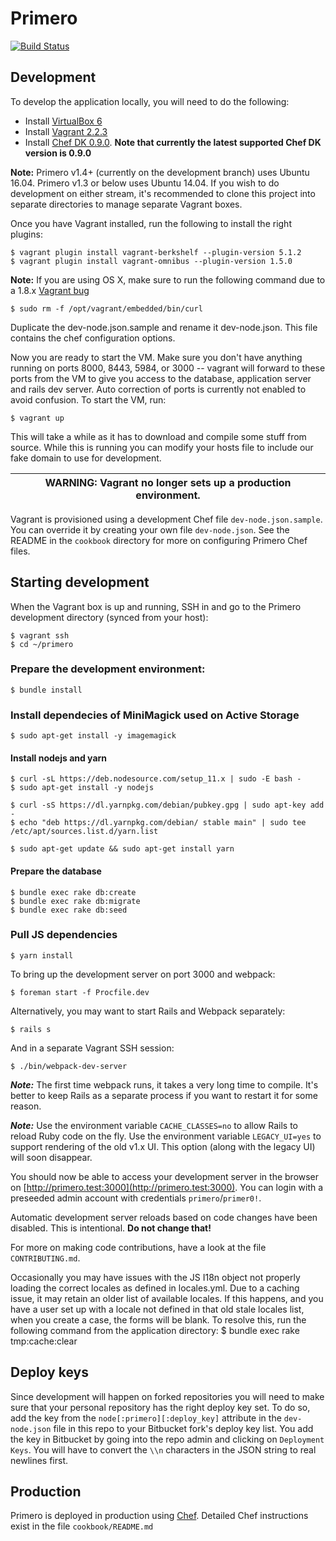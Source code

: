 Primero
========
[![Build Status](https://api.travis-ci.org/primeroIMS/primero.svg?branch=master)](https://travis-ci.org/primeroIMS/primero)


## Development
To develop the application locally, you will need to do the following:

- Install [VirtualBox 6](https://www.virtualbox.org/wiki/Downloads)
- Install [Vagrant 2.2.3](https://www.vagrantup.com/downloads.html)
- Install [Chef DK 0.9.0](https://downloads.chef.io/chef-dk/).
**Note that currently the latest supported Chef DK version is 0.9.0**

**Note:** Primero v1.4+ (currently on the development branch) uses Ubuntu 16.04. Primero v1.3 or below uses Ubuntu 14.04. If you wish to do development on either stream, it's recommended to clone this project into separate directories to manage separate Vagrant boxes.

Once you have Vagrant installed, run the following to install the right plugins:

    $ vagrant plugin install vagrant-berkshelf --plugin-version 5.1.2
    $ vagrant plugin install vagrant-omnibus --plugin-version 1.5.0

 **Note:** If you are using OS X, make sure to run the following command due to a 1.8.x [Vagrant bug](https://github.com/mitchellh/vagrant/issues/7997)

    $ sudo rm -f /opt/vagrant/embedded/bin/curl

Duplicate the dev-node.json.sample and rename it dev-node.json. This file contains the chef configuration options.

Now you are ready to start the VM.  Make sure you don't have anything running
on ports 8000, 8443, 5984, or 3000 -- vagrant will forward to these ports from
the VM to give you access to the database, application server and rails dev
server.  Auto correction of ports is currently not enabled to avoid confusion.
To start the VM, run:

    $ vagrant up

This will take a while as it has to download and compile some stuff from
source.  While this is running you can modify your hosts file to include
our fake domain to use for development.


| WARNING: Vagrant no longer sets up a production environment. |
| --- |


Vagrant is provisioned using a development Chef file `dev-node.json.sample`. You can override it by creating your own file `dev-node.json`. See the README in the `cookbook` directory for more on configuring Primero Chef files.

## Starting development

When the Vagrant box is up and running, SSH in and go to the Primero development directory (synced from your host):

    $ vagrant ssh
    $ cd ~/primero

### Prepare the development environment:

    $ bundle install


### Install dependecies of MiniMagick used on Active Storage
    $ sudo apt-get install -y imagemagick

#### Install nodejs and yarn
    $ curl -sL https://deb.nodesource.com/setup_11.x | sudo -E bash -
    $ sudo apt-get install -y nodejs

    $ curl -sS https://dl.yarnpkg.com/debian/pubkey.gpg | sudo apt-key add -
    $ echo "deb https://dl.yarnpkg.com/debian/ stable main" | sudo tee /etc/apt/sources.list.d/yarn.list

    $ sudo apt-get update && sudo apt-get install yarn

#### Prepare the database

    $ bundle exec rake db:create
    $ bundle exec rake db:migrate
    $ bundle exec rake db:seed
    
### Pull JS dependencies

    $ yarn install    

To bring up the development server on port 3000 and webpack:

    $ foreman start -f Procfile.dev
    
Alternatively, you may want to start Rails and Webpack separately:
   
    $ rails s

And in a separate Vagrant SSH session:

    $ ./bin/webpack-dev-server


***Note:*** The first time webpack runs, it takes a very long time to compile. 
It's better to keep Rails as a separate process if you want to restart it for some reason.

***Note:*** Use the environment variable `CACHE_CLASSES=no` to allow Rails to reload Ruby code on the fly.
Use the environment variable `LEGACY_UI=yes` to support rendering of the old v1.x UI. 
This option (along with the legacy UI) will soon disappear. 

You should now be able to access your development server in the browser on [http://primero.test:3000](http://primero.test:3000).
You can login with a preseeded admin account with credentials `primero`/`primer0!`.

Automatic development server reloads based on code changes have been disabled. This is intentional. **Do not change that!**

For more on making code contributions, have a look at the file `CONTRIBUTING.md`.

Occasionally you may have issues with the JS I18n object not properly loading the correct locales as defined in locales.yml.
Due to a caching issue, it may retain an older list of available locales.
If this happens, and you have a user set up with a locale not defined in that old stale locales list, when you create a case,
the forms will be blank.
To resolve this, run the following command from the application directory:
    $ bundle exec rake tmp:cache:clear


## Deploy keys

Since development will happen on forked repositories you will need to make sure
that your personal repository has the right deploy key set.  To do so, add the
key from the `node[:primero][:deploy_key]` attribute in the `dev-node.json`
file in this repo to your Bitbucket fork's deploy key list.  You add the key in
Bitbucket by going into the repo admin and clicking on `Deployment Keys`.  You
will have to convert the `\\n` characters in the JSON string to real newlines
first.

## Production

Primero is deployed in production using [Chef](https://www.chef.io/). Detailed Chef instructions exist in the file `cookbook/README.md`
